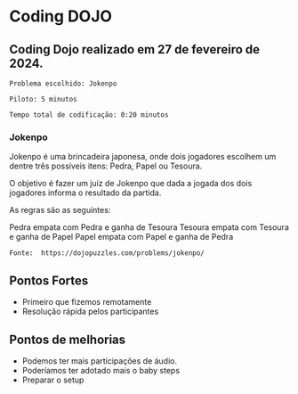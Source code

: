# Coding DOJO


## Coding Dojo realizado em 27 de fevereiro de 2024.

	Problema escolhido: Jokenpo

	Piloto: 5 minutos

	Tempo total de codificação: 0:20 minutos


### Jokenpo

Jokenpo é uma brincadeira japonesa, onde dois jogadores escolhem um dentre três possíveis itens: Pedra, Papel ou Tesoura.

O objetivo é fazer um juiz de Jokenpo que dada a jogada dos dois jogadores informa o resultado da partida.

As regras são as seguintes:

Pedra empata com Pedra e ganha de Tesoura
Tesoura empata com Tesoura e ganha de Papel
Papel empata com Papel e ganha de Pedra

	Fonte: 	https://dojopuzzles.com/problems/jokenpo/


## Pontos Fortes

- Primeiro que fizemos remotamente
- Resolução rápida pelos participantes

## Pontos de melhorias

- Podemos ter mais participações de áudio.
- Poderíamos ter adotado mais o baby steps
- Preparar o setup

